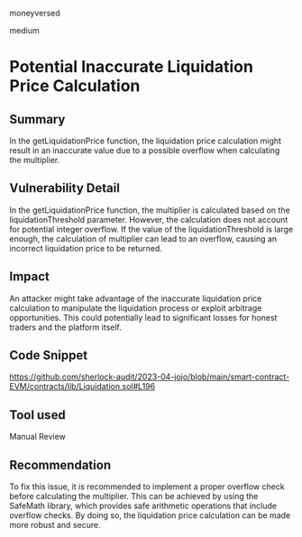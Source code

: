moneyversed

medium

# Potential Inaccurate Liquidation Price Calculation

## Summary

In the getLiquidationPrice function, the liquidation price calculation might result in an inaccurate value due to a possible overflow when calculating the multiplier.

## Vulnerability Detail

In the getLiquidationPrice function, the multiplier is calculated based on the liquidationThreshold parameter. However, the calculation does not account for potential integer overflow. If the value of the liquidationThreshold is large enough, the calculation of multiplier can lead to an overflow, causing an incorrect liquidation price to be returned.

## Impact

An attacker might take advantage of the inaccurate liquidation price calculation to manipulate the liquidation process or exploit arbitrage opportunities. This could potentially lead to significant losses for honest traders and the platform itself.

## Code Snippet

https://github.com/sherlock-audit/2023-04-jojo/blob/main/smart-contract-EVM/contracts/lib/Liquidation.sol#L196

## Tool used

Manual Review

## Recommendation

To fix this issue, it is recommended to implement a proper overflow check before calculating the multiplier. This can be achieved by using the SafeMath library, which provides safe arithmetic operations that include overflow checks. By doing so, the liquidation price calculation can be made more robust and secure.